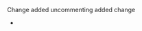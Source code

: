 <!--This is a pull request template, and everything in these brackets won't appear when you open the pull request. They're comments.-->
Change added
uncommenting added change
- <!--Here, describe the changes you're introducing. In this pull request, you're introducing a configuration file for CircleCI.-->
